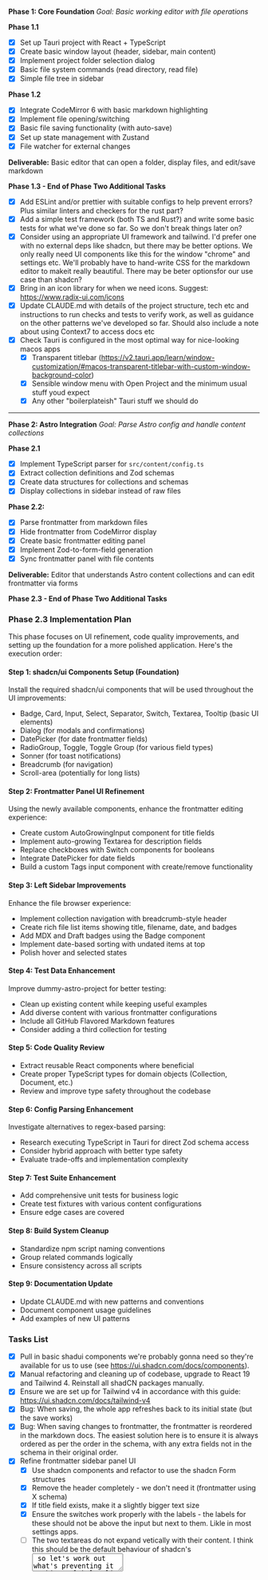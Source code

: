 **Phase 1: Core Foundation**
_Goal: Basic working editor with file operations_

**Phase 1.1**

- [x] Set up Tauri project with React + TypeScript
- [x] Create basic window layout (header, sidebar, main content)
- [x] Implement project folder selection dialog
- [x] Basic file system commands (read directory, read file)
- [x] Simple file tree in sidebar

**Phase 1.2**

- [x] Integrate CodeMirror 6 with basic markdown highlighting
- [x] Implement file opening/switching
- [x] Basic file saving functionality (with auto-save)
- [x] Set up state management with Zustand
- [x] File watcher for external changes

**Deliverable:** Basic editor that can open a folder, display files, and edit/save markdown

**Phase 1.3 - End of Phase Two Additional Tasks**

- [x] Add ESLint and/or prettier with suitable configs to help prevent errors? Plus similar linters and checkers for the rust part?
- [x] Add a simple test framework (both TS and Rust?) and write some basic tests for what we've done so far. So we don't break things later on?
- [x] Consider using an appropriate UI framework and tailwind. I'd prefer one with no external deps like shadcn, but there may be better options. We only really need UI components like this for the window "chrome" and settings etc. We'll probably have to hand-write CSS for the markdown editor to makeit really beautiful. There may be beter optionsfor our use case than shadcn?
- [x] Bring in an icon library for when we need icons. Suggest: https://www.radix-ui.com/icons
- [x] Update CLAUDE.md with details of the project structure, tech etc and instructions to run checks and tests to verify work, as well as guidance on the other patterns we've developed so far. Should also include a note about using Context7 to access docs etc
- [x] Check Tauri is configured in the most optimal way for nice-looking macos apps
  - [x] Transparent titlebar (https://v2.tauri.app/learn/window-customization/#macos-transparent-titlebar-with-custom-window-background-color)
  - [x] Sensible window menu with Open Project and the minimum usual stuff youd expect
  - [x] Any other "boilerplateish" Tauri stuff we should do

---

**Phase 2: Astro Integration**
_Goal: Parse Astro config and handle content collections_

**Phase 2.1**

- [x] Implement TypeScript parser for `src/content/config.ts`
- [x] Extract collection definitions and Zod schemas
- [x] Create data structures for collections and schemas
- [x] Display collections in sidebar instead of raw files

**Phase 2.2:**

- [x] Parse frontmatter from markdown files
- [x] Hide frontmatter from CodeMirror display
- [x] Create basic frontmatter editing panel
- [x] Implement Zod-to-form-field generation
- [x] Sync frontmatter panel with file contents

**Deliverable:** Editor that understands Astro content collections and can edit frontmatter via forms

**Phase 2.3 - End of Phase Two Additional Tasks**

### Phase 2.3 Implementation Plan

This phase focuses on UI refinement, code quality improvements, and setting up the foundation for a more polished application. Here's the execution order:

#### Step 1: shadcn/ui Components Setup (Foundation)

Install the required shadcn/ui components that will be used throughout the UI improvements:

- Badge, Card, Input, Select, Separator, Switch, Textarea, Tooltip (basic UI elements)
- Dialog (for modals and confirmations)
- DatePicker (for date frontmatter fields)
- RadioGroup, Toggle, Toggle Group (for various field types)
- Sonner (for toast notifications)
- Breadcrumb (for navigation)
- Scroll-area (potentially for long lists)

#### Step 2: Frontmatter Panel UI Refinement

Using the newly available components, enhance the frontmatter editing experience:

- Create custom AutoGrowingInput component for title fields
- Implement auto-growing Textarea for description fields
- Replace checkboxes with Switch components for booleans
- Integrate DatePicker for date fields
- Build a custom Tags input component with create/remove functionality

#### Step 3: Left Sidebar Improvements

Enhance the file browser experience:

- Implement collection navigation with breadcrumb-style header
- Create rich file list items showing title, filename, date, and badges
- Add MDX and Draft badges using the Badge component
- Implement date-based sorting with undated items at top
- Polish hover and selected states

#### Step 4: Test Data Enhancement

Improve dummy-astro-project for better testing:

- Clean up existing content while keeping useful examples
- Add diverse content with various frontmatter configurations
- Include all GitHub Flavored Markdown features
- Consider adding a third collection for testing

#### Step 5: Code Quality Review

- Extract reusable React components where beneficial
- Create proper TypeScript types for domain objects (Collection, Document, etc.)
- Review and improve type safety throughout the codebase

#### Step 6: Config Parsing Enhancement

Investigate alternatives to regex-based parsing:

- Research executing TypeScript in Tauri for direct Zod schema access
- Consider hybrid approach with better type safety
- Evaluate trade-offs and implementation complexity

#### Step 7: Test Suite Enhancement

- Add comprehensive unit tests for business logic
- Create test fixtures with various content configurations
- Ensure edge cases are covered

#### Step 8: Build System Cleanup

- Standardize npm script naming conventions
- Group related commands logically
- Ensure consistency across all scripts

#### Step 9: Documentation Update

- Update CLAUDE.md with new patterns and conventions
- Document component usage guidelines
- Add examples of new UI patterns

### Tasks List

- [x] Pull in basic shadui components we're probably gonna need so they're available for us to use (see https://ui.shadcn.com/docs/components).
- [x] Manual refactoring and cleaning up of codebase, upgrade to React 19 and Tailwind 4. Reinstall all shadCN packages manually.
- [x] Ensure we are set up for Tailwind v4 in accordance with this guide: https://ui.shadcn.com/docs/tailwind-v4
- [x] Bug: When saving, the whole app refreshes back to its initial state (but the save works)
- [x] Bug: When saving changes to frontmatter, the frontmatter is reordered in the markdown docs. The easiest solution here is to ensure it is always ordered as per the order in the schema, with any extra fields not in the schema in their original order.
- [x] Refine frontmatter sidebar panel UI
  - [x] Use shadcn components and refactor to use the shadcn Form structures
  - [x] Remove the header completely - we don't need it (frontmatter using X schema)
  - [x] If title field exists, make it a slightly bigger text size
  - [x] Ensure the switches work properly with the labels - the labels for these should not be above the input but next to them. Likle in most settings apps.
  - [ ] The two textareas do not expand vetically with their content. I think this should be the default behaviour of shadcn's <Textarea> so let's work out what's preventing it working.
  - [x] Add a way to clear datepicker fields - currently if a date is set it cannot be removed.
  - [x] Implement https://github.com/JaleelB/emblor for handling array fields. Make it work with the latest tailwind and shadcn if needed (more at https://emblor.jaleelbennett.com/introduction).
  - [x] Platform is an enum field in the astro schema. So it shuold render a dropdown not a textbox. The dropdown should have a blank option which removes the property (same behavior as blank fields for other things.)
  - [x] Ensure properties which are arrays of strings in the schema (or frontmatter) use the `tag-input.tsx` element we defined and check it works properly.
- [x] Make the frontmatter panel resizeable (using the shadcn `redizable` component maybe?) Should have sensible min and max widths.
- [x] Bug: Cmd + F does not open proper fullscreen. Cmd + Q does not quit the app. The menubars should properly include these.
- [x] Left sidebar UI improvements
  - [x] Completely rebuild the left sidebar with shadcn's components (see https://ui.shadcn.com/docs/components/sidebar). The sidebar header "Collections" should only say "Collections" when not inside a collection. Once the user has clicked into a collection it should use the name of the collection, capitalised. Eg "Articles" or "Notes". When inside a collection there should be a back arrow which takes you back up to the collections list. We can then remove everything bar the list of items in the collection from the scrollable area of the sidebar. We can maybe use Shadcn's sidebar patterns to make this UI work a bit better.
  - [x] Each content item in the left sidebar should display:
    - Title: use the "title" frontmatter field if it exists, otherwise use the filename
    - Filename (small, subdued, in monospace font)
    - Published date (if present): check for `pubDate` or `date` or `publishedDate` etc if present in the frontmatter, otherwise do not render anything.
    - A small grey "MDX" badge if the file extension is MDX
    - A small orange "Draft" badge if the frontmatter has `draft:true` set.
  - [x] The content items should be ordered according to published date in reverse chronological order. Use `pubdate` or `date` or `publishedDate` if present in the frontmatter. Ignore dates in filenames. Items without a published date should appear at the top.
  - [x] If not done already: fix hover and selected states
  - [x] Backend enhancement: Added frontmatter parsing to FileEntry for proper title display, draft detection, and date-based sorting
  - [x] Sidebar positioning: Fixed sidebar to be inside main content container with proper clipping
  - [x] Sidebar resizing: Integrated with ResizablePanel system with sensible min/max defaults
  - [x] Enhanced selected state: Made selected items more visible with primary accent colors
- [x] Improve the dummy data in `dummy-astro-project` so its's easier for us to test (both manually and automated):
  - [x] Keep a few of the real examples and the styleguides but clear out some of theother stuff.
  - [x] Add some more dummy content pieces into the two collections with differring frontmatter, content, filename formats etc. Ensure all features of (GitHub-flavoured) markdown are present so we can easily test the markdown editor later on. Maybe add another collection? Do not change the `notes` or `articles` collection schemas in `content.config.json` - they are exact copies of the schema for my personal blog.
  - [x] Move this new structure into `test/dummy-astro-project` and add an `npm run reset:testdata` command to copy this to `/temp-dummy-astro-project`. The temp version should be gitignored - it will be used for local manual testing and can be modified freely via the app interface by the developer. Both of these firectories should be ignored by all linting, testing and build tools, including vite. Look for existing `dummy-astro-project` strings in the project for this bit.
- [x] Review all non-shadci React components for opportunities to extract reusable components or simplify to make things more readable/understandable etc. Refactor as needed.
- [x] Review all typescript code to ensure we're making full use of the various types and interfaces we've defined in `store/index.ts` and elsewhere. Can we improve simplicity and type safety elsewhere in the app by using typescript types well?
- [x] Add native context menu actions to files in FileList:
  - [x] Reveal in Finder - opens directory in finder
  - [x] Copy path to file - copies the absolute path to the file
  - [x] Delete - Deletes the file after confirmation. If easy, use the OS file deletion (so it goes to trash)
  - [x] Add "duplicate" to FileList context menu (append `-1` etc to filename before extension for new file)
- [x] Add ability to rename files in the FileList. This needs to work as seemlessly and easily as possible so it can be done quickly.
- [x] Create new file functionality for easy creation of new content items within collections. New files should be created with the mandatory frontmatter as per the schema and if pubDate, date or PublishedDate is a property it should be set to today's date.
  - [x] It should focus the "title" field in the frontmatter panel with its contents selected.
  - [x] We should add handling for cases where we're in a collection and there is no field named 'title' in the schema, in which case we shouldn't set one and should just focus the main editor window instead. Likewise if there is no date, pubDate or publishedDate field in the schema we should not create it in the frontmatter of the new file.
  - [x] Add a Cmd + N shortcut which creates a new file in the currently open collection. It should be disabled if no collection is selected.
- [x] Comprehensively review our approach to parsing `content.config.js` - I think we currently use RegEx, but if we're able to execute JS/TS in the compiled Tauri app it may be possible to use `zod` to read and understand the schema in a more robust/efficient/safe way. Could we use the md/mdx files and zod schemas to creat our own typesafe objects as representations of frontmatter/schema etc, which our UI components can read? This would probably involve the the rust backend talking more with the TS front-end etc. It may not be worth the effort to do this.
- [x] Comprehensively review our whole test suite so it actually test all the weird little bits of business logic we've now got in our code. Our tests must encode our business logic effectively and not be over-bloated testing obvious things.
- [x] Comprehensively review and reqrite `CLAUDE.md` with clear descriptions of the current design patterns, architecture, technology, examples, npm commands etc. Add instructions to check the docs when needed (with the appropriate Context7 tool calls to do so). Make sure CLAUDE.md is the best it can be. Also look for opportunities to gently optimise for token use without affecting its effectiveness.

---

**Phase 3: The Editor Experience (Week 5-6)**
_Goal: Beautiful, iA Writer-inspired editing experience_

**Phase 3.1 - The Markdown Editor**

- [x] Review our `EditorView` and configure CodeMirror so we're in the best possible starting point for working on the markdown editor.
- [x] Implement iA Writer-inspired typography (add iA Writer Duo variable font - https://github.com/iaolo/iA-Fonts)
- [x] Add editor keyboard shortcuts (Cmd+B, Cmd+I, Cmd+K, etc.)
- [x] Add: Pasting a URL over selected text inserts a markdown link properly
- [x] Ensure undo and redo work with the usual keyboard shortcuts.
- [x] Ensure all GFM features are fully supported
- [x] Hide initial MDX imports for MDX files
- [x] Set up to style markdown etc sensibly in editor
- [x] Add More Editor Keyboard Shortcuts
  - `Opt+Cmd+1` - Turn current line to H1
  - `Opt+Cmd+2` - Turn current line to H2
  - `Opt+Cmd+3` - Turn current line to H3
  - `Opt+Cmd+4` - Turn current line to H4
  - `Opt+Cmd+0` - Turn current line to plain paragraph
- [x] **MANUAL WORK FOR DANNY** - Codify iA Writer style in `/docs/ia-writer-ui.md` (See Figma)
  - [x] Extract Colours out
  - [x] Measure all breakpoints and associated line-heights etc.
  - [x] Recreate views in Figma sith a sensible base font-size -> identify all variables, breakpoints etc.
  - [x] Write up `/docs/ia-writer-ui.md` with final detailed UI specifications.
- [ ] Create theme for editor based on `/docs/ia-writer-ui.md` and current best practice for codemirror
  - [x] Set up reusable editor colour palette variables (see `/docs/ia-writer-ui.md`) in a way which makse it easy to add a dark mode later. Set editor background colour etc.
  - [x] Set default typography: size, weight, font-variant etc for all basic elements (text, headings, bold, italic). Remove or override any unwanted pre-existing styles.
  - [x] Add proper line-height etc and responsive typography (text size, line-height, max measure etc) for all viewport width breakpoints (see `/docs/ia-writer-ui.md`).
  - [x] Style carat and text-selection.
  - [x] Add MD syntax highlighting colours for all other elements (links, images, footnotes, strikethrough, inline code, code blocks, blockquotes etc)
  - [x] Style blockquotes niceley
  - [x] Add (or retain) colours for HTML/JSX tags which appear in the markdown (not in code blocks) - keep this very simple. Suggest:
- [x] Opening URLs via Opt Click
  - Hovering any URL while holding `Opt` changes the underline to the carat colour and the text to normal text colour and the pointer to a hand.
  - Clicking while holding `Opt` opens URL in the default browser.

**Phase 3.2 - Drag & Drop Images and Files**

- [x] Implement image/file drag & drop functionality
  - Auto-copy to `src/assets/[collection]/` with auto-rename to kebabcase and date prefix etc.
  - If image: insert markdown image tag at drop location and focus alt text
  - If non-image file: insert markdown link tag and focus link text
  - Work in stages:
    - [x] Dragging a file into the editor uses CodeMirrors dropCursor() to insert the file path into the doc.
    - [x] Next do the backend work to copy and rename it to the astro folder, and insert the relative URL instead.
    - [x] Ensure any backend code or helper functions have unit tests.

**Deliverable:** Beautiful, responsive editor with excellent UX for markdown writing

---
